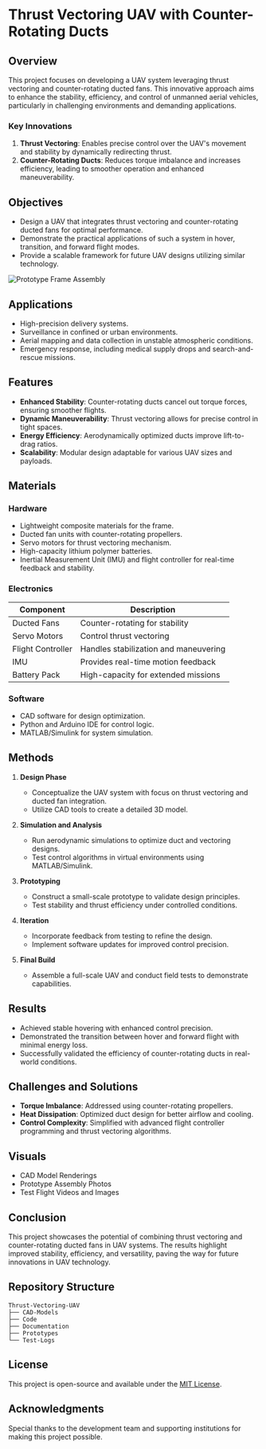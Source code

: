 # Thrust Vectoring UAV with Counter-Rotating Ducts

## Overview
This project focuses on developing a UAV system leveraging thrust vectoring and counter-rotating ducted fans. This innovative approach aims to enhance the stability, efficiency, and control of unmanned aerial vehicles, particularly in challenging environments and demanding applications.

### Key Innovations
1. **Thrust Vectoring**: Enables precise control over the UAV's movement and stability by dynamically redirecting thrust.
2. **Counter-Rotating Ducts**: Reduces torque imbalance and increases efficiency, leading to smoother operation and enhanced maneuverability.

## Objectives
- Design a UAV that integrates thrust vectoring and counter-rotating ducted fans for optimal performance.
- Demonstrate the practical applications of such a system in hover, transition, and forward flight modes.
- Provide a scalable framework for future UAV designs utilizing similar technology.

![Prototype Frame Assembly](VTOL_Project_Media/IMG_2895.JPG)

## Applications
- High-precision delivery systems.
- Surveillance in confined or urban environments.
- Aerial mapping and data collection in unstable atmospheric conditions.
- Emergency response, including medical supply drops and search-and-rescue missions.

## Features
- **Enhanced Stability**: Counter-rotating ducts cancel out torque forces, ensuring smoother flights.
- **Dynamic Maneuverability**: Thrust vectoring allows for precise control in tight spaces.
- **Energy Efficiency**: Aerodynamically optimized ducts improve lift-to-drag ratios.
- **Scalability**: Modular design adaptable for various UAV sizes and payloads.

## Materials
### Hardware
- Lightweight composite materials for the frame.
- Ducted fan units with counter-rotating propellers.
- Servo motors for thrust vectoring mechanism.
- High-capacity lithium polymer batteries.
- Inertial Measurement Unit (IMU) and flight controller for real-time feedback and stability.

### Electronics
| Component               | Description                          |
|-------------------------|--------------------------------------|
| Ducted Fans             | Counter-rotating for stability      |
| Servo Motors            | Control thrust vectoring            |
| Flight Controller       | Handles stabilization and maneuvering|
| IMU                     | Provides real-time motion feedback  |
| Battery Pack            | High-capacity for extended missions |

### Software
- CAD software for design optimization.
- Python and Arduino IDE for control logic.
- MATLAB/Simulink for system simulation.

## Methods
1. **Design Phase**
   - Conceptualize the UAV system with focus on thrust vectoring and ducted fan integration.
   - Utilize CAD tools to create a detailed 3D model.

2. **Simulation and Analysis**
   - Run aerodynamic simulations to optimize duct and vectoring designs.
   - Test control algorithms in virtual environments using MATLAB/Simulink.

3. **Prototyping**
   - Construct a small-scale prototype to validate design principles.
   - Test stability and thrust efficiency under controlled conditions.

4. **Iteration**
   - Incorporate feedback from testing to refine the design.
   - Implement software updates for improved control precision.

5. **Final Build**
   - Assemble a full-scale UAV and conduct field tests to demonstrate capabilities.

## Results
- Achieved stable hovering with enhanced control precision.
- Demonstrated the transition between hover and forward flight with minimal energy loss.
- Successfully validated the efficiency of counter-rotating ducts in real-world conditions.

## Challenges and Solutions
- **Torque Imbalance**: Addressed using counter-rotating propellers.
- **Heat Dissipation**: Optimized duct design for better airflow and cooling.
- **Control Complexity**: Simplified with advanced flight controller programming and thrust vectoring algorithms.

## Visuals
- CAD Model Renderings
- Prototype Assembly Photos
- Test Flight Videos and Images

## Conclusion
This project showcases the potential of combining thrust vectoring and counter-rotating ducted fans in UAV systems. The results highlight improved stability, efficiency, and versatility, paving the way for future innovations in UAV technology.

## Repository Structure
```
Thrust-Vectoring-UAV
├── CAD-Models
├── Code
├── Documentation
├── Prototypes
└── Test-Logs
```

## License
This project is open-source and available under the [MIT License](LICENSE).

## Acknowledgments
Special thanks to the development team and supporting institutions for making this project possible.
